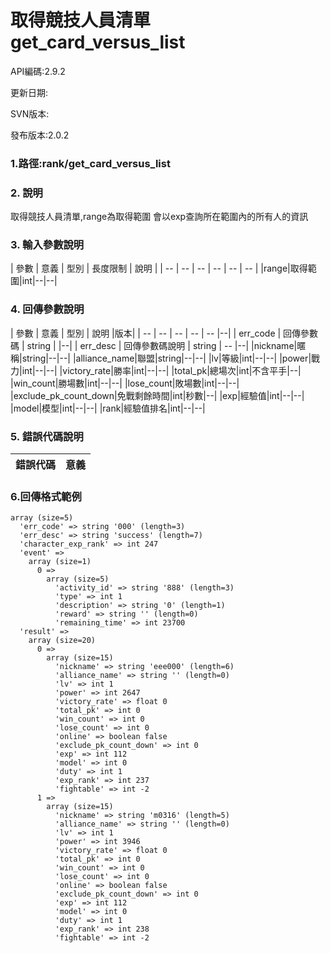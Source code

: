 # 取得競技人員清單 get_card_versus_list


API編碼:2.9.2

> 


更新日期:

> 

SVN版本:


發布版本:2.0.2

### 1.路徑:rank/get_card_versus_list

### 2. 說明
取得競技人員清單,range為取得範圍 會以exp查詢所在範圍內的所有人的資訊


### 3. 輸入參數說明


| 參數 | 意義 | 型別 | 長度限制 | 說明 |
| -- | -- | -- | -- | -- | -- |
|range|取得範圍|int|--|--|


### 4. 回傳參數說明
| 參數 | 意義 | 型別 | 說明 |版本|
| -- | -- | -- | -- | -- |--|
| err_code | 回傳參數碼 | string |  |--|
| err_desc | 回傳參數碼說明 | string | -- |--|
|nickname|暱稱|string|--|--|
|alliance_name|聯盟|string|--|--|
|lv|等級|int|--|--|
|power|戰力|int|--|--|
|victory_rate|勝率|int|--|--|
|total_pk|總場次|int|不含平手|--|
|win_count|勝場數|int|--|--|
|lose_count|敗場數|int|--|--|
|exclude_pk_count_down|免戰剩餘時間|int|秒數|--|
|exp|經驗值|int|--|--|
|model|模型|int|--|--|
|rank|經驗值排名|int|--|--|

### 5. 錯誤代碼說明
|錯誤代碼|意義|
|--|--|



### 6.回傳格式範例



```
array (size=5)
  'err_code' => string '000' (length=3)
  'err_desc' => string 'success' (length=7)
  'character_exp_rank' => int 247
  'event' => 
    array (size=1)
      0 => 
        array (size=5)
          'activity_id' => string '888' (length=3)
          'type' => int 1
          'description' => string '0' (length=1)
          'reward' => string '' (length=0)
          'remaining_time' => int 23700
  'result' => 
    array (size=20)
      0 => 
        array (size=15)
          'nickname' => string 'eee000' (length=6)
          'alliance_name' => string '' (length=0)
          'lv' => int 1
          'power' => int 2647
          'victory_rate' => float 0
          'total_pk' => int 0
          'win_count' => int 0
          'lose_count' => int 0
          'online' => boolean false
          'exclude_pk_count_down' => int 0
          'exp' => int 112
          'model' => int 0
          'duty' => int 1
          'exp_rank' => int 237
          'fightable' => int -2
      1 => 
        array (size=15)
          'nickname' => string 'm0316' (length=5)
          'alliance_name' => string '' (length=0)
          'lv' => int 1
          'power' => int 3946
          'victory_rate' => float 0
          'total_pk' => int 0
          'win_count' => int 0
          'lose_count' => int 0
          'online' => boolean false
          'exclude_pk_count_down' => int 0
          'exp' => int 112
          'model' => int 0
          'duty' => int 1
          'exp_rank' => int 238
          'fightable' => int -2

```